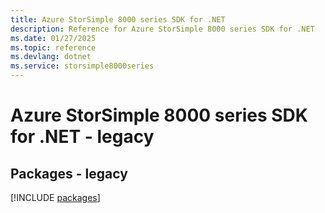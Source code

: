 ```yaml
---
title: Azure StorSimple 8000 series SDK for .NET
description: Reference for Azure StorSimple 8000 series SDK for .NET
ms.date: 01/27/2025
ms.topic: reference
ms.devlang: dotnet
ms.service: storsimple8000series
---
```

# Azure StorSimple 8000 series SDK for .NET - legacy
## Packages - legacy
[!INCLUDE [packages](storsimple-8000-series-index.md)]